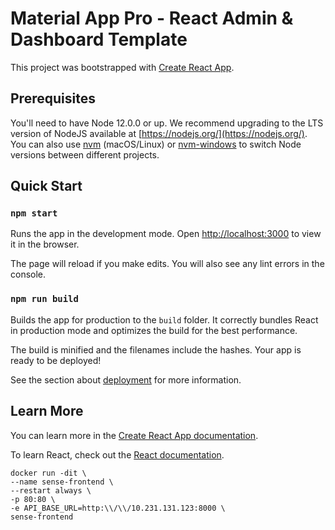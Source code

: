 # Material App Pro - React Admin & Dashboard Template

This project was bootstrapped with [Create React App](https://github.com/facebook/create-react-app).

## Prerequisites

You'll need to have Node 12.0.0 or up. We recommend upgrading to the LTS version of NodeJS available at [https://nodejs.org/](https://nodejs.org/). You can also use [nvm](https://github.com/creationix/nvm#installation) (macOS/Linux) or [nvm-windows](https://github.com/coreybutler/nvm-windows#node-version-manager-nvm-for-windows) to switch Node versions between different projects.

## Quick Start

### `npm start`

Runs the app in the development mode.
Open [http://localhost:3000](http://localhost:3000) to view it in the browser.

The page will reload if you make edits.
You will also see any lint errors in the console.

### `npm run build`

Builds the app for production to the `build` folder.
It correctly bundles React in production mode and optimizes the build for the best performance.

The build is minified and the filenames include the hashes.
Your app is ready to be deployed!

See the section about [deployment](https://facebook.github.io/create-react-app/docs/deployment) for more information.

## Learn More

You can learn more in the [Create React App documentation](https://facebook.github.io/create-react-app/docs/getting-started).

To learn React, check out the [React documentation](https://reactjs.org/).

````shell script
docker run -dit \
--name sense-frontend \
--restart always \
-p 80:80 \
-e API_BASE_URL=http:\\/\\/10.231.131.123:8000 \
sense-frontend
````
